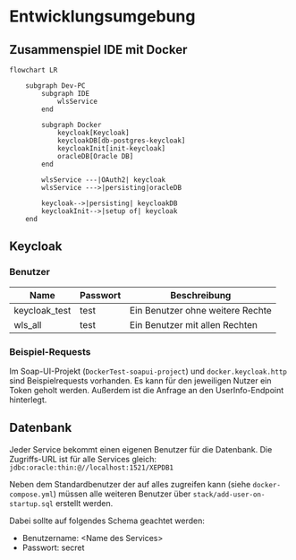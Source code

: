 # Entwicklungsumgebung

## Zusammenspiel IDE mit Docker

```mermaid
flowchart LR
    
    subgraph Dev-PC 
        subgraph IDE 
            wlsService
        end
        
        subgraph Docker 
            keycloak[Keycloak]
            keycloakDB[db-postgres-keycloak]
            keycloakInit[init-keycloak]
            oracleDB[Oracle DB]
        end

        wlsService ---|OAuth2| keycloak
        wlsService --->|persisting|oracleDB

        keycloak-->|persisting| keycloakDB
        keycloakInit-->|setup of| keycloak
    end
```

## Keycloak

### Benutzer

| Name | Passwort | Beschreibung |
| --- | --- | --- |
| keycloak_test | test | Ein Benutzer ohne weitere Rechte |
| wls_all | test | Ein Benutzer mit allen Rechten |

### Beispiel-Requests

Im Soap-UI-Projekt (`DockerTest-soapui-project`) und `docker.keycloak.http` sind Beispielrequests vorhanden.
Es kann für den jeweiligen Nutzer ein Token geholt werden. Außerdem ist die Anfrage an den UserInfo-Endpoint hinterlegt.

## Datenbank

Jeder Service bekommt einen eigenen Benutzer für die Datenbank. Die Zugriffs-URL ist für alle Services gleich:
`jdbc:oracle:thin:@//localhost:1521/XEPDB1`

Neben dem Standardbenutzer der auf alles zugreifen kann (siehe `docker-compose.yml`) müssen alle weiteren Benutzer über `stack/add-user-on-startup.sql` erstellt werden.

Dabei sollte auf folgendes Schema geachtet werden:
- Benutzername: \<Name des Services\>
- Passwort: secret